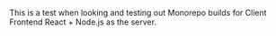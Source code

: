 This is a test when looking and testing out Monorepo builds for Client Frontend React + Node.js as the server.


